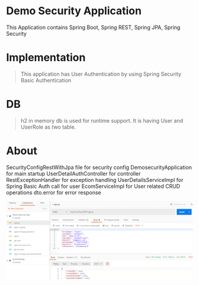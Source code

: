 # Demo Security Application
This Application contains Spring Boot, Spring REST, Spring JPA, Spring Security

# Implementation
> This application has User Authentication by using Spring Security Basic Authentication

# DB
> h2 in memory db is used for runtime support. It is having User and UserRole as two table.

# About
SecurityConfigRestWithJpa file for security config
DemosecurityApplication for main startup
UserDetailAuthController for controller
RestExceptionHandler for exception handling
UserDetailsServiceImpl for Spring Basic Auth call for user
EcomServiceImpl for User related CRUD operations
dto.error for error response 

![Create User](CreateUser.PNG)

